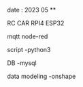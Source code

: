 date : 2023 05 **

RC CAR 
RPI4
ESP32

mqtt
node-red

script
-python3

DB
-mysql

data modeling
-onshape
